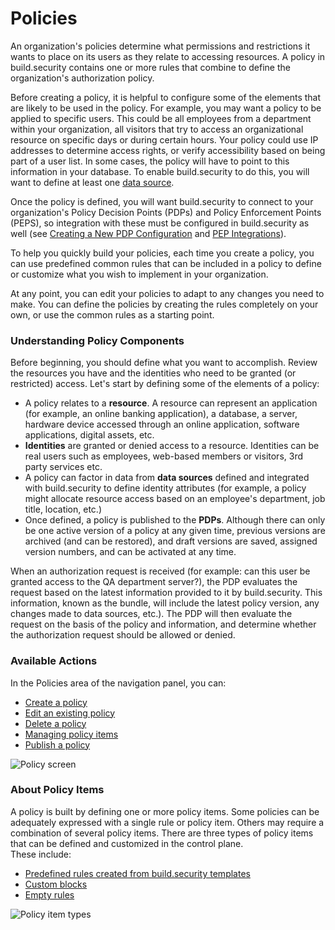 # Policies

An organization's policies determine what permissions and restrictions it wants to place on its users as they relate to accessing resources. A policy in build.security contains one or more rules that combine to define the organization's authorization policy.

Before creating a policy, it is helpful to configure some of the elements that are likely to be used in the policy. For example, you may want a policy to be applied to specific users. This could be all employees from a department within your organization, all visitors that try to access an organizational resource on specific days or during certain hours. Your policy could use IP addresses to determine access rights, or verify accessibility based on being part of a user list. In some cases, the policy will have to point to this information in your database. To enable build.security to do this, you will want to define at least one [data source](https://docs.build.security/docs/defining-a-new-data-source).

Once the policy is defined, you will want build.security to connect to your organization's Policy Decision Points \(PDPs\) and Policy Enforcement Points \(PEPS\), so integration with these must be configured in build.security as well \(see [Creating a New PDP Configuration](https://docs.build.security/docs/define-new-pdp-configuration) and [PEP Integrations](https://docs.build.security/docs/policy-enforcement-points-peps-1)\).

To help you quickly build your policies, each time you create a policy, you can use predefined common rules that can be included in a policy to define or customize what you wish to implement in your organization.

At any point, you can edit your policies to adapt to any changes you need to make. You can define the policies by creating the rules completely on your own, or use the common rules as a starting point.

### Understanding Policy Components

Before beginning, you should define what you want to accomplish. Review the resources you have and the identities who need to be granted \(or restricted\) access. Let's start by defining some of the elements of a policy:

* A policy relates to a **resource**. A resource can represent an application \(for example, an online banking application\), a database, a server, hardware device accessed through an online application, software applications, digital assets, etc.
* **Identities** are granted or denied access to a resource. Identities can be real users such as employees, web-based members or visitors, 3rd party services etc.
* A policy can factor in data from **data sources** defined and integrated with build.security to define identity attributes \(for example, a policy might allocate resource access based on an employee's department, job title, location, etc.\)
* Once defined, a policy is published to the **PDPs**. Although there can only be one active version of a policy at any given time, previous versions are archived \(and can be restored\), and draft versions are saved, assigned version numbers, and can be activated at any time.

When an authorization request is received \(for example: can this user be granted access to the QA department server?\), the PDP evaluates the request based on the latest information provided to it by build.security. This information, known as the bundle, will include the latest policy version, any changes made to data sources, etc.\). The PDP will then evaluate the request on the basis of the policy and information, and determine whether the authorization request should be allowed or denied.

### Available Actions

In the Policies area of the navigation panel, you can:

* [Create a policy](https://docs.build.security/docs/creating-a-new-policy)
* [Edit an existing policy](https://docs.build.security/docs/policy-settings)
* [Delete a policy](https://docs.build.security/docs/policy-settings)
* [Managing policy items](https://docs.build.security/docs/policy-rules)
* [Publish a policy](https://docs.build.security/docs/policy-deployment)

![Policy screen](https://files.readme.io/4bc2597-policy2.PNG)

### About Policy Items

A policy is built by defining one or more policy items. Some policies can be adequately expressed with a single rule or policy item. Others may require a combination of several policy items. There are three types of policy items that can be defined and customized in the control plane.  
These include:

* [Predefined rules created from build.security templates](https://docs.build.security/docs/common-rule-example)
* [Custom blocks](https://docs.build.security/docs/custom-block-rule-example)
* [Empty rules](https://docs.build.security/docs/empty-rule-example)

![Policy item types](https://files.readme.io/1c2e7c0-Policy_Items_types.png)



